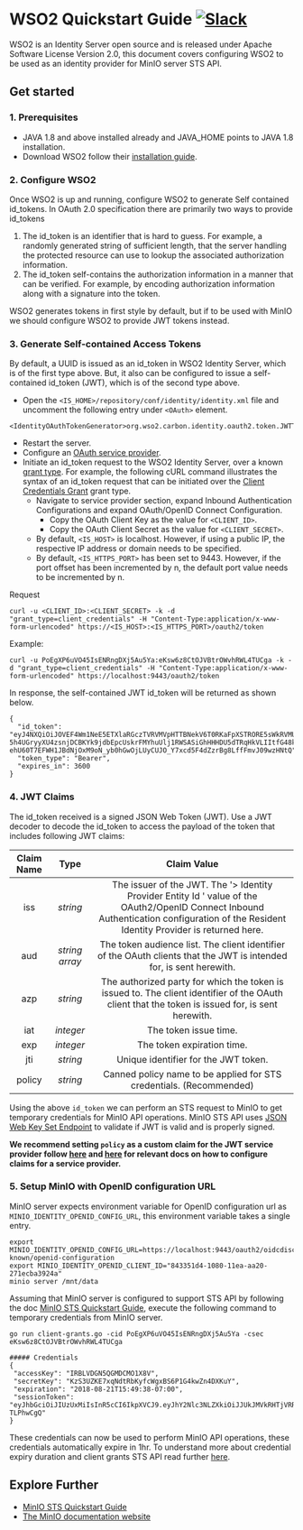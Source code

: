 # WSO2 Quickstart Guide [![Slack](https://slack.min.io/slack?type=svg)](https://slack.min.io)

WSO2 is an Identity Server open source and is released under Apache Software License Version 2.0, this document covers configuring WSO2 to be used as an identity provider for MinIO server STS API.

## Get started

### 1. Prerequisites

- JAVA 1.8 and above installed already and JAVA_HOME points to JAVA 1.8 installation.
- Download WSO2 follow their [installation guide](https://docs.wso2.com/display/IS540/Installation+Guide).

### 2. Configure WSO2

Once WSO2 is up and running, configure WSO2 to generate Self contained id_tokens. In OAuth 2.0 specification there are primarily two ways to provide id_tokens

1. The id_token is an identifier that is hard to guess. For example, a randomly generated string of sufficient length, that the server handling the protected resource can use to lookup the associated authorization information.
2. The id_token self-contains the authorization information in a manner that can be verified. For example, by encoding authorization information along with a signature into the token.

WSO2 generates tokens in first style by default, but if to be used with MinIO we should configure WSO2 to provide JWT tokens instead.

### 3. Generate Self-contained Access Tokens

By default, a UUID is issued as an id_token in WSO2 Identity Server, which is of the first type above. But, it also can be configured to issue a self-contained id_token (JWT), which is of the second type above.

- Open the `<IS_HOME>/repository/conf/identity/identity.xml` file and uncomment the following entry under `<OAuth>` element.

```
<IdentityOAuthTokenGenerator>org.wso2.carbon.identity.oauth2.token.JWTTokenIssuer</IdentityOAuthTokenGenerator>
```

- Restart the server.
- Configure an [OAuth service provider](https://docs.wso2.com/display/IS540/Adding+and+Configuring+a+Service+Provider).
- Initiate an id_token request to the WSO2 Identity Server, over a known [grant type](https://docs.wso2.com/display/IS540/OAuth+2.0+Grant+Types). For example, the following cURL command illustrates the syntax of an id_token request that can be initiated over the [Client Credentials Grant](https://docs.wso2.com/display/IS540/Client+Credentials+Grant) grant type.
  - Navigate to service provider section, expand Inbound Authentication Configurations and expand OAuth/OpenID Connect Configuration.
    - Copy the OAuth Client Key as the value for `<CLIENT_ID>`.
    - Copy the OAuth Client Secret as the value for `<CLIENT_SECRET>`.
  - By default, `<IS_HOST>` is localhost. However, if using a public IP, the respective IP address or domain needs to be specified.
  - By default, `<IS_HTTPS_PORT>` has been set to 9443. However, if the port offset has been incremented by n, the default port value needs to be incremented by n.

Request

```
curl -u <CLIENT_ID>:<CLIENT_SECRET> -k -d "grant_type=client_credentials" -H "Content-Type:application/x-www-form-urlencoded" https://<IS_HOST>:<IS_HTTPS_PORT>/oauth2/token
```

Example:

```
curl -u PoEgXP6uVO45IsENRngDXj5Au5Ya:eKsw6z8CtOJVBtrOWvhRWL4TUCga -k -d "grant_type=client_credentials" -H "Content-Type:application/x-www-form-urlencoded" https://localhost:9443/oauth2/token
```

In response, the self-contained JWT id_token will be returned as shown below.

```
{
  "id_token": "eyJ4NXQiOiJOVEF4Wm1NeE5ETXlaRGczTVRVMVpHTTBNekV6T0RKaFpXSTRORE5sWkRVMU9HRmtOakZpTVEiLCJraWQiOiJOVEF4Wm1NeE5ETXlaRGczTVRVMVpHTTBNekV6T0RKaFpXSTRORE5sWkRVMU9HRmtOakZpTVEiLCJhbGciOiJSUzI1NiJ9.eyJhdWQiOiJQb0VnWFA2dVZPNDVJc0VOUm5nRFhqNUF1NVlhIiwiYXpwIjoiUG9FZ1hQNnVWTzQ1SXNFTlJuZ0RYajVBdTVZYSIsImlzcyI6Imh0dHBzOlwvXC9sb2NhbGhvc3Q6OTQ0M1wvb2F1dGgyXC90b2tlbiIsImV4cCI6MTUzNDg5MTc3OCwiaWF0IjoxNTM0ODg4MTc4LCJqdGkiOiIxODQ0MzI5Yy1kNjVhLTQ4YTMtODIyOC05ZGY3M2ZlODNkNTYifQ.ELZ8ujk2Xp9xTGgMqnCa5ehuimaAPXWlSCW5QeBbTJIT4M5OB_2XEVIV6p89kftjUdKu50oiYe4SbfrxmLm6NGSGd2qxkjzJK3SRKqsrmVWEn19juj8fz1neKtUdXVHuSZu6ws_bMDy4f_9hN2Jv9dFnkoyeNT54r4jSTJ4A2FzN2rkiURheVVsc8qlm8O7g64Az-5h4UGryyXU4zsnjDCBKYk9jdbEpcUskrFMYhuUlj1RWSASiGhHHHDU5dTRqHkVLIItfG48k_fb-ehU60T7EFWH1JBdNjOxM9oN_yb0hGwOjLUyCUJO_Y7xcd5F4dZzrBg8LffFmvJ09wzHNtQ",
  "token_type": "Bearer",
  "expires_in": 3600
}
```

### 4. JWT Claims

The id_token received is a signed JSON Web Token (JWT). Use a JWT decoder to decode the id_token to access the payload of the token that includes following JWT claims:

| Claim Name | Type           | Claim Value                                                                                                                                                                             |
|:----------:|:--------------:|:---------------------------------------------------------------------------------------------------------------------------------------------------------------------------------------:|
| iss        | _string_       | The issuer of the JWT. The '> Identity Provider Entity Id ' value of the OAuth2/OpenID Connect Inbound Authentication configuration of the Resident Identity Provider is returned here. |
| aud        | _string array_ | The token audience list. The client identifier of the OAuth clients that the JWT is intended for, is sent herewith.                                                                     |
| azp        | _string_       | The authorized party for which the token is issued to. The client identifier of the OAuth client that the token is issued for, is sent herewith.                                        |
| iat        | _integer_      | The token issue time.                                                                                                                                                                   |
| exp        | _integer_      | The token expiration time.                                                                                                                                                              |
| jti        | _string_       | Unique identifier for the JWT token.                                                                                                                                                    |
| policy     | _string_       | Canned policy name to be applied for STS credentials. (Recommended)                                                                                                                     |

Using the above `id_token` we can perform an STS request to MinIO to get temporary credentials for MinIO API operations. MinIO STS API uses [JSON Web Key Set Endpoint](https://docs.wso2.com/display/IS541/JSON+Web+Key+Set+Endpoint) to validate if JWT is valid and is properly signed.

**We recommend setting `policy` as a custom claim for the JWT service provider follow [here](https://docs.wso2.com/display/IS550/Configuring+Claims+for+a+Service+Provider) and [here](https://docs.wso2.com/display/IS550/Handling+Custom+Claims+with+the+JWT+Bearer+Grant+Type) for relevant docs on how to configure claims for a service provider.**

### 5. Setup MinIO with OpenID configuration URL

MinIO server expects environment variable for OpenID configuration url as `MINIO_IDENTITY_OPENID_CONFIG_URL`, this environment variable takes a single entry.

```
export MINIO_IDENTITY_OPENID_CONFIG_URL=https://localhost:9443/oauth2/oidcdiscovery/.well-known/openid-configuration
export MINIO_IDENTITY_OPENID_CLIENT_ID="843351d4-1080-11ea-aa20-271ecba3924a"
minio server /mnt/data
```

Assuming that MinIO server is configured to support STS API by following the doc [MinIO STS Quickstart Guide](https://min.io/docs/minio/linux/developers/security-token-service.html), execute the following command to temporary credentials from MinIO server.

```
go run client-grants.go -cid PoEgXP6uVO45IsENRngDXj5Au5Ya -csec eKsw6z8CtOJVBtrOWvhRWL4TUCga

##### Credentials
{
 "accessKey": "IRBLVDGN5QGMDCMO1X8V",
 "secretKey": "KzS3UZKE7xqNdtRbKyfcWgxBS6P1G4kwZn4DXKuY",
 "expiration": "2018-08-21T15:49:38-07:00",
 "sessionToken": "eyJhbGciOiJIUzUxMiIsInR5cCI6IkpXVCJ9.eyJhY2Nlc3NLZXkiOiJJUkJMVkRHTjVRR01EQ01PMVg4ViIsImF1ZCI6IlBvRWdYUDZ1Vk80NUlzRU5SbmdEWGo1QXU1WWEiLCJhenAiOiJQb0VnWFA2dVZPNDVJc0VOUm5nRFhqNUF1NVlhIiwiZXhwIjoxNTM0ODkxNzc4LCJpYXQiOjE1MzQ4ODgxNzgsImlzcyI6Imh0dHBzOi8vbG9jYWxob3N0Ojk0NDMvb2F1dGgyL3Rva2VuIiwianRpIjoiMTg0NDMyOWMtZDY1YS00OGEzLTgyMjgtOWRmNzNmZTgzZDU2In0.4rKsZ8VkZnIS_ALzfTJ9UbEKPFlQVvIyuHw6AWTJcDFDVgQA2ooQHmH9wUDnhXBi1M7o8yWJ47DXP-TLPhwCgQ"
}
```

These credentials can now be used to perform MinIO API operations, these credentials automatically expire in 1hr. To understand more about credential expiry duration and client grants STS API read further [here](https://github.com/infobsmi/b33s/blob/master/docs/sts/client-grants.md).

## Explore Further

- [MinIO STS Quickstart Guide](https://min.io/docs/minio/linux/developers/security-token-service.html)
- [The MinIO documentation website](https://min.io/docs/minio/linux/index.html)
